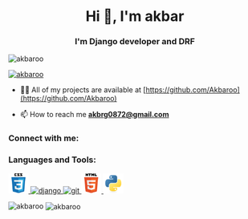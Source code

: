 <h1 align="center">Hi 👋, I'm akbar</h1>
<h3 align="center">I'm Django developer and DRF</h3>

<p align="left"> <img src="https://komarev.com/ghpvc/?username=akbaroo&label=Profile%20views&color=0e75b6&style=flat" alt="akbaroo" /> </p>

<p align="left"> <a href="https://github.com/ryo-ma/github-profile-trophy"><img src="https://github-profile-trophy.vercel.app/?username=akbaroo" alt="akbaroo" /></a> </p>

- 👨‍💻 All of my projects are available at [https://github.com/Akbaroo](https://github.com/Akbaroo)

- 📫 How to reach me **akbrg0872@gmail.com**

<h3 align="left">Connect with me:</h3>
<p align="left">
</p>

<h3 align="left">Languages and Tools:</h3>
<p align="left"> <a href="https://www.w3schools.com/css/" target="_blank" rel="noreferrer"> <img src="https://raw.githubusercontent.com/devicons/devicon/master/icons/css3/css3-original-wordmark.svg" alt="css3" width="40" height="40"/> </a> <a href="https://www.djangoproject.com/" target="_blank" rel="noreferrer"> <img src="https://cdn.worldvectorlogo.com/logos/django.svg" alt="django" width="40" height="40"/> </a> <a href="https://git-scm.com/" target="_blank" rel="noreferrer"> <img src="https://www.vectorlogo.zone/logos/git-scm/git-scm-icon.svg" alt="git" width="40" height="40"/> </a> <a href="https://www.w3.org/html/" target="_blank" rel="noreferrer"> <img src="https://raw.githubusercontent.com/devicons/devicon/master/icons/html5/html5-original-wordmark.svg" alt="html5" width="40" height="40"/> </a> <a href="https://www.python.org" target="_blank" rel="noreferrer"> <img src="https://raw.githubusercontent.com/devicons/devicon/master/icons/python/python-original.svg" alt="python" width="40" height="40"/> </a> </p>

<p><img align="left" src="https://github-readme-stats.vercel.app/api/top-langs?username=akbaroo&show_icons=true&locale=en&layout=compact" alt="akbaroo" /></p>

<p>&nbsp;<img align="center" src="https://github-readme-stats.vercel.app/api?username=akbaroo&show_icons=true&locale=en" alt="akbaroo" /></p>

